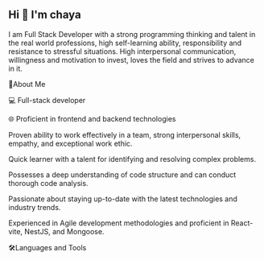 ## Hi 👋 I'm chaya

I am Full Stack Developer with a strong programming thinking and talent in the real world professions, high self-learning ability,
responsibility and resistance to stressful situations. High interpersonal communication,
willingness and motivation to invest, loves the field and strives to advance in it.

💭About Me


💻 Full-stack developer

🌐 Proficient in frontend and backend technologies

Proven ability to work effectively in a team, strong interpersonal skills, empathy, and exceptional work ethic.

Quick learner with a talent for identifying and resolving complex problems.

Possesses a deep understanding of code structure and can conduct thorough code analysis.

Passionate about staying up-to-date with the latest technologies and industry trends.

Experienced in Agile development methodologies and proficient in React-vite, NestJS, and Mongoose.


🛠Languages and Tools

